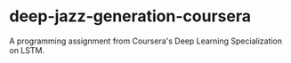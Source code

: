 # deep-jazz-generation-coursera
A programming assignment from Coursera's Deep Learning Specialization on LSTM. 
